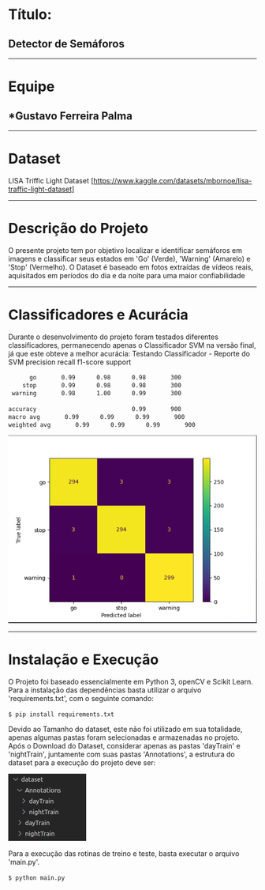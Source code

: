 # Título:
## Detector de Semáforos
---
# Equipe
## *Gustavo Ferreira Palma
---
# Dataset
LISA Triffic Light Dataset [https://www.kaggle.com/datasets/mbornoe/lisa-traffic-light-dataset]

---


# Descrição do Projeto
O presente projeto tem por objetivo localizar e identificar semáforos em imagens e classificar seus estados em 'Go' (Verde), 'Warning' (Amarelo) e 'Stop' (Vermelho). O Dataset é baseado em fotos extraídas de vídeos reais, aquisitados em períodos do dia e da noite para uma maior confiabilidade

---

# Classificadores e Acurácia
Durante o desenvolvimento do projeto foram testados diferentes classificadores, permanecendo apenas o Classificador SVM na versão final, já que este obteve a melhor acurácia:
Testando Classificador - Reporte do SVM
              precision    recall  f1-score   support

          go       0.99      0.98      0.98       300
        stop       0.99      0.98      0.98       300
     warning       0.98      1.00      0.99       300

    accuracy                           0.99       900
    macro avg       0.99      0.99      0.99       900
    weighted avg       0.99      0.99      0.99       900

![Matriz de Confusão](cf.png)

---

# Instalação e Execução

O Projeto foi baseado essencialmente em Python 3, openCV e Scikit Learn. Para a instalação das dependências basta utilizar o arquivo 'requirements.txt', com o seguinte comando:

``$ pip install requirements.txt``

Devido ao Tamanho do dataset, este não foi utilizado em sua totalidade, apenas algumas pastas foram selecionadas e armazenadas no projeto. Após o Download do Dataset, considerar apenas as pastas 'dayTrain' e 'nightTrain', juntamente com suas pastas 'Annotations', a estrutura do dataset para a execução do projeto deve ser:

![Estrutura do Dataset](data_set_struct.png)

Para a execução das rotinas de treino e teste, basta executar o arquivo 'main.py'.

``$ python main.py``

